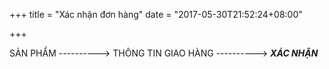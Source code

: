 +++
title = "Xác nhận đơn hàng"
date = "2017-05-30T21:52:24+08:00"

+++

SẢN PHẨM ----------> THÔNG TIN GIAO HÀNG ----------> **_XÁC NHẬN_**